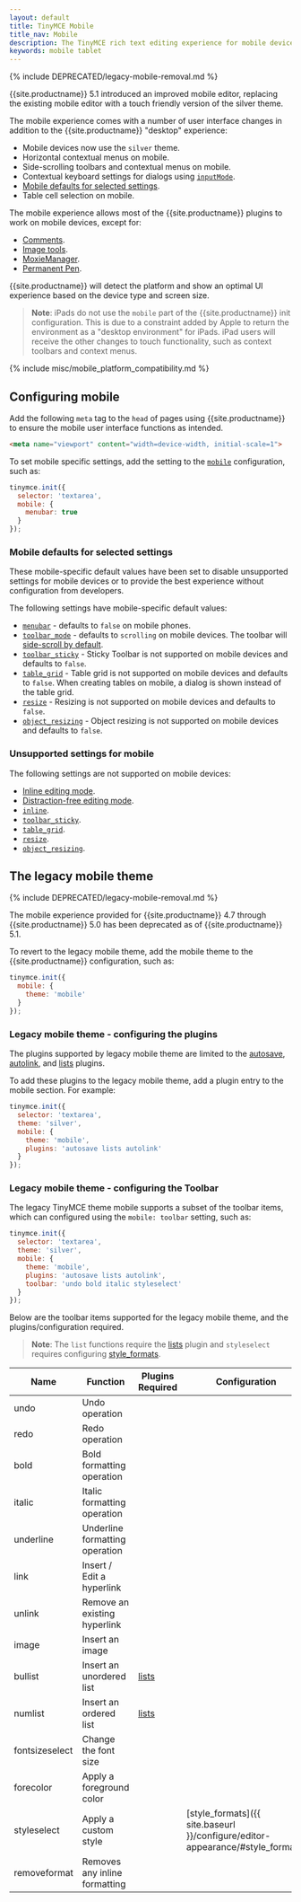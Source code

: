 ```yaml
---
layout: default
title: TinyMCE Mobile
title_nav: Mobile
description: The TinyMCE rich text editing experience for mobile devices.
keywords: mobile tablet
---
```


{% include DEPRECATED/legacy-mobile-removal.md %}

{{site.productname}} 5.1 introduced an improved mobile editor, replacing the existing mobile editor with a touch friendly version of the silver theme.

The mobile experience comes with a number of user interface changes in addition to the {{site.productname}} "desktop" experience:

* Mobile devices now use the `silver` theme.
* Horizontal contextual menus on mobile.
* Side-scrolling toolbars  and contextual menus on mobile.
* Contextual keyboard settings for dialogs using [`inputMode`]({{site.baseurl}}/ui-components/dialogcomponents/#inputmode).
* [Mobile defaults for selected settings](#mobiledefaultsforselectedsettings).
* Table cell selection on mobile.

The mobile experience allows most of the {{site.productname}} plugins to work on mobile devices, except for:

* [Comments]({{site.baseurl}}/plugins/premium/comments/).
* [Image tools]({{site.baseurl}}/plugins/opensource/imagetools/).
* [MoxieManager]({{site.baseurl}}/plugins/premium/moxiemanager/).
* [Permanent Pen]({{site.baseurl}}/plugins/premium/permanentpen/).

{{site.productname}} will detect the platform and show an optimal UI experience based on the device type and screen size.

> **Note**: iPads do not use the `mobile` part of the {{site.productname}} init configuration. This is due to a constraint added by Apple to return the environment as a "desktop environment" for iPads. iPad users will receive the other changes to touch functionality, such as context toolbars and context menus.

{% include misc/mobile_platform_compatibility.md %}

## Configuring mobile

Add the following `meta` tag to the `head` of pages using {{site.productname}} to ensure the mobile user interface functions as intended.

```html
<meta name="viewport" content="width=device-width, initial-scale=1">
```

To set mobile specific settings, add the setting to the [`mobile`]({{site.baseurl}}/configure/editor-appearance/#mobile) configuration, such as:

```js
tinymce.init({
  selector: 'textarea',
  mobile: {
    menubar: true
  }
});
```

### Mobile defaults for selected settings

These mobile-specific default values have been set to disable unsupported settings for mobile devices or to provide the best experience without configuration from developers.

The following settings have mobile-specific default values:

* [`menubar`]({{site.baseurl}}/configure/editor-appearance/#menubar) - defaults to `false` on mobile phones.
* [`toolbar_mode`]({{site.baseurl}}/configure/editor-appearance/#toolbar_mode) - defaults to `scrolling` on mobile devices. The toolbar will [side-scroll by default](#sidescrollingtoolbarsonmobile).
* [`toolbar_sticky`]({{site.baseurl}}/configure/editor-appearance/#toolbar_sticky) - Sticky Toolbar is not supported on mobile devices and defaults to `false`.
* [`table_grid`]({{site.baseurl}}/plugins/opensource/table/#table_grid) - Table grid is not supported on mobile devices and defaults to `false`. When creating tables on mobile, a dialog is shown instead of the table grid.
* [`resize`]({{site.baseurl}}/configure/editor-appearance/#resize) - Resizing is not supported on mobile devices and defaults to `false`.
* [`object_resizing`]({{site.baseurl}}/configure/advanced-editing-behavior/#object_resizing) - Object resizing is not supported on mobile devices and defaults to `false`.

### Unsupported settings for mobile

The following settings are not supported on mobile devices:

* [Inline editing mode]({{site.baseurl}}/general-configuration-guide/use-tinymce-inline/).
* [Distraction-free editing mode]({{site.baseurl}}/general-configuration-guide/use-tinymce-distraction-free/).
* [`inline`]({{site.baseurl}}/configure/editor-appearance/#inline).
* [`toolbar_sticky`]({{site.baseurl}}/configure/editor-appearance/#toolbar_sticky).
* [`table_grid`]({{site.baseurl}}/plugins/opensource/table/#table_grid).
* [`resize`]({{site.baseurl}}/configure/editor-appearance/#resize).
* [`object_resizing`]({{site.baseurl}}/configure/advanced-editing-behavior/#object_resizing).

## The legacy mobile theme

{% include DEPRECATED/legacy-mobile-removal.md %}

The mobile experience provided for {{site.productname}} 4.7 through {{site.productname}} 5.0 has been deprecated as of {{site.productname}} 5.1.

To revert to the legacy mobile theme, add the mobile theme to the {{site.productname}} configuration, such as:

```js
tinymce.init({
  mobile: {
    theme: 'mobile'
  }
});
```

### Legacy mobile theme - configuring the plugins

The plugins supported by legacy mobile theme are limited to the [autosave]({{site.baseurl}}/plugins/opensource/autosave/), [autolink]({{site.baseurl}}/plugins/opensource/autolink/), and [lists]({{site.baseurl}}/plugins/opensource/lists/) plugins.

To add these plugins to the legacy mobile theme, add a plugin entry to the mobile section. For example:

```js
tinymce.init({
  selector: 'textarea',
  theme: 'silver',
  mobile: {
    theme: 'mobile',
    plugins: 'autosave lists autolink'
  }
});
```

### Legacy mobile theme - configuring the Toolbar

The legacy TinyMCE theme mobile supports a subset of the toolbar items, which can configured using the `mobile: toolbar` setting, such as:

```js
tinymce.init({
  selector: 'textarea',
  theme: 'silver',
  mobile: {
    theme: 'mobile',
    plugins: 'autosave lists autolink',
    toolbar: 'undo bold italic styleselect'
  }
});
```

Below are the toolbar items supported for the legacy mobile theme, and the plugins/configuration required.

> **Note**: The `list` functions require the [lists]({{site.baseurl}}/plugins/opensource/lists/) plugin and `styleselect` requires configuring [style_formats]({{site.baseurl}}/configure/editor-appearance/#style_formats).

| Name | Function | Plugins Required | Configuration |
|--------|----|-----|-------------|
| undo | Undo operation |
| redo | Redo operation |
| bold | Bold formatting operation |
| italic | Italic formatting operation |
| underline | Underline formatting operation |
| link | Insert / Edit a hyperlink |
| unlink | Remove an existing hyperlink |
| image | Insert an image |
| bullist | Insert an unordered list | [lists]({{site.baseurl}}/plugins/opensource/lists) |
| numlist | Insert an ordered list | [lists]({{site.baseurl}}/plugins/opensource/lists) |
| fontsizeselect | Change the font size
| forecolor | Apply a foreground color
| styleselect | Apply a custom style | | [style_formats]({{ site.baseurl }}/configure/editor-appearance/#style_formats) |
| removeformat | Removes any inline formatting |
